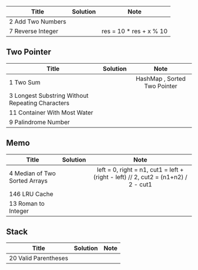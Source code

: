 

| Title  | Solution | Note |
|-------------|:-----:| :-----: |
|2	Add Two Numbers | |
|7	Reverse Integer | | res = 10 * res + x % 10

## Two Pointer

| Title  | Solution | Note |
|-------------|:-----:| :-----: |
|1	Two Sum | | HashMap , Sorted Two Pointer
|3	Longest Substring Without Repeating Characters | |
|11	Container With Most Water | |
|9	Palindrome Number | |


## Memo

| Title  | Solution | Note |
|-------------|:-----:| :-----: |
|4	Median of Two Sorted Arrays | | left = 0, right = n1, cut1 = left + (right - left) // 2, cut2 = (n1+n2) / 2 - cut1
|146	LRU Cache | |
|13	Roman to Integer | |
 
## Stack


| Title  | Solution | Note |
|-------------|:-----:| :-----: |
|20	Valid Parentheses | |
